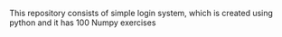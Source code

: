 This repository consists of simple login system, which is created using python and it has 100 Numpy exercises
